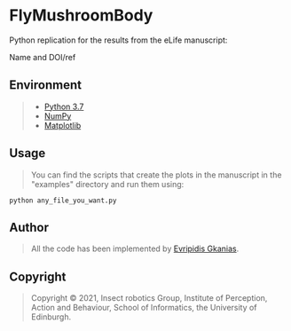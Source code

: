 # FlyMushroomBody

Python replication for the results from the eLife manuscript:

Name and DOI/ref

## Environment

> * [Python 3.7](https://www.python.org/downloads/release/python-370/)
> * [NumPy](https://numpy.org/)
> * [Matplotlib](https://matplotlib.org/)

## Usage

> You can find the scripts that create the plots in the manuscript
> in the "examples" directory and run them using: 
```commandline
python any_file_you_want.py
```

## Author

> All the code has been implemented by
> [Evripidis Gkanias](https://evgkanias.github.io/).

## Copyright

> Copyright &copy; 2021, Insect robotics Group, Institute of Perception,
> Action and Behaviour, School of Informatics, the University of Edinburgh.